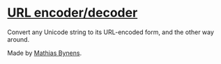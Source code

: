 # [URL encoder/decoder](http://mothereff.in/url)

Convert any Unicode string to its URL-encoded form, and the other way around.

Made by [Mathias Bynens](http://mathiasbynens.be/).
